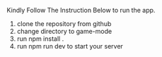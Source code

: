 Kindly Follow The Instruction Below to run the app.
1) clone the repository from github
2) change directory to game-mode
3) run npm install .
4) run npm run dev to start your server